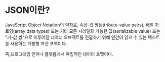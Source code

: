# JSON이란?

JavsScript Object Notation의 약자로, 속성-값 쌍(attribute–value pairs), 배열 자료형(array data types)
또는 기타 모든 시리얼화 가능한 값(serializable value) 또는 "키-값 쌍"으로 이루어진 데이터 오브젝트를 전달하기 위해 인간이 읽으 수 있는 텍스트를 사용하는 개방형 표전 포맥이다.

즉,프로그래밍 언어나 플랫폼에서 독립적인 데이터 포맷이다.
